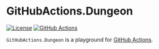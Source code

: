 # GitHubActions.Dungeon

[![License](https://img.shields.io/badge/license-MIT-blue.svg?label=License&logo=github)](LICENSE)
[![GitHub Actions](https://img.shields.io/github/actions/workflow/status/gitfool/GitHubActions.Dungeon/ci.yaml?branch=main&label=GitHub%20Actions&logo=github)](https://github.com/gitfool/GitHubActions.Dungeon/actions)

`GitHubActions.Dungeon` is a playground for [GitHub Actions](https://docs.github.com/en/actions).

